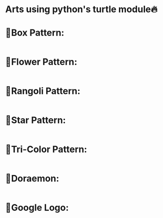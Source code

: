 # Arts using python's turtle module🔥

# 📌Box Pattern:

<img src="https://github.com/kishanrajput23/Personal-Python-Projects/blob/master/Random%20Pattern%20Generator/Box%20Pattern.png" alt="">

# 📌Flower Pattern:

<img src="https://github.com/kishanrajput23/Personal-Python-Projects/blob/master/Random%20Pattern%20Generator/Flower%20Pattern.JPG" alt="">

# 📌Rangoli Pattern:

<img src="https://github.com/kishanrajput23/Personal-Python-Projects/blob/master/Random%20Pattern%20Generator/Rangoli%20Pattern.png" alt="">

# 📌Star Pattern:

<img src="https://github.com/kishanrajput23/Personal-Python-Projects/blob/master/Random%20Pattern%20Generator/Star%20Pattern.png" alt="">

# 📌Tri-Color Pattern:

<img src="https://github.com/kishanrajput23/Personal-Python-Projects/blob/master/Random%20Pattern%20Generator/Tri-Color.png" alt="">

# 📌Doraemon:

<img src="https://github.com/kishanrajput23/Personal-Python-Projects/blob/master/Random%20Pattern%20Generator/Screenshot%20(303).png" alt="">

# 📌Google Logo:

<img src="https://github.com/kishanrajput23/Personal-Python-Projects/blob/master/Random%20Pattern%20Generator/Google_Logo.png" alt="">

